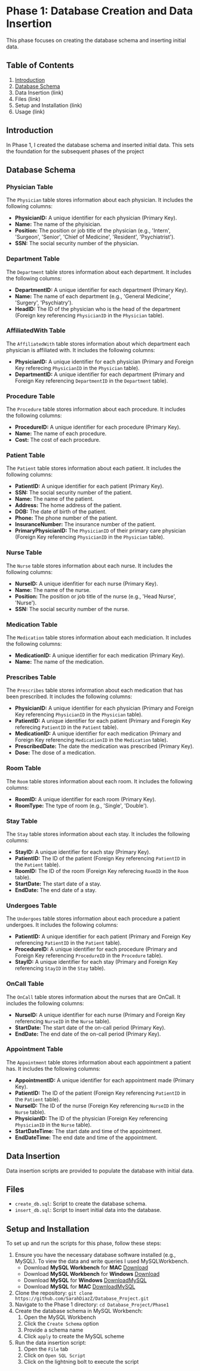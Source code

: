 # Phase 1: Database Creation and Data Insertion

This phase focuses on creating the database schema and inserting initial data.

## Table of Contents
1. [Introduction](https://github.com/SarahDiazZ/Database_Project/tree/main/p1_diaz#introduction)
2. [Database Schema](https://github.com/SarahDiazZ/Database_Project/tree/main/p1_diaz#database-schema)
3. Data Insertion (link)
4. Files (link)
5. Setup and Installation (link)
6. Usage (link)

## Introduction
In Phase 1, I created the database schema and inserted initial data. This sets the foundation for the subsequent phases of the project

## Database Schema
### Physician Table
The `Physician` table stores information about each physician. It includes the following columns:
* **PhysicianID:** A unique identifier for each physician (Primary Key).
* **Name:** The name of the phyisician. 
* **Position:** The position or job title of the physician (e.g., 'Intern', 'Surgeon', 'Senior', 'Chief of Medicine', 'Resident', 'Psychiatrist').
* **SSN:** The social security number of the physician.

### Department Table
The `Department` table stores information about each department. It includes the following columns:
* **DepartmentID:** A unique identifier for each department (Primary Key).
* **Name:** The name of each department (e.g., 'General Medicine', 'Surgery', 'Psychiatry').
* **HeadID:** The ID of the physician who is the head of the department (Foreign key referencing `PhysicianID` in the `Physician` table).

### AffiliatedWith Table
The `AffiliatedWith` table stores information about which department each physician is affiliated with. It includes the following columns:
* **PhysicianID:** A unique identifier for each physician (Primary and Foreign Key referecing `PhysicianID` in the `Physician` table).
* **DepartmentID:** A unique identifier for each department (Primary and Foreign Key referencing `DepartmentID` in the `Department` table).

### Procedure Table
The `Procedure` table stores information about each procedure. It includes the following columns:
* **ProcedureID:** A unique identifier for each procedure (Primary Key).
* **Name:** The name of each procedure.
* **Cost:** The cost of each procedure. 

### Patient Table
The `Patient` table stores information about each patient. It includes the following columns:
* **PatientID:** A unique identifier for each patient (Primary Key).
* **SSN:** The social security number of the patient.
* **Name:** The name of the patient.
* **Address:** The home address of the patient.
* **DOB:** The date of birth of the patient.
* **Phone:** The phone number of the patient.
* **InsuranceNumber:** The insurance number of the patient.
* **PrimaryPhysicianID:** The `PhysicianID` of their primary care physician (Foreign Key referencing `PhysicianID` in the `Physician` table). 

### Nurse Table
The `Nurse` table stores information about each nurse. It includes the following columns:
* **NurseID:** A unique idenfitier for each nurse (Primary Key).
* **Name:** The name of the nurse.
* **Position:** The position or job title of the nurse (e.g., 'Head Nurse', 'Nurse').
* **SSN:** The social security number of the nurse.

### Medication Table
The `Medication` table stores information about each mediciation. It includes the following columns:
* **MedicationID:** A unique identifier for each medication (Primary Key).
* **Name:** The name of the medication.

### Prescribes Table
The `Prescribes` table stores information about each medication that has been prescribed. It includes the following columns:
* **PhysicianID:** A unique identifier for each physician (Primary and Foreign Key referencing `PhysicianID` in the `Physician` table).
* **PatientID:** A unique identifier for each patient (Primary and Foregin Key referecing `PatientID` in the `Patient` table).
* **MedicationID:** A unique identifier for each medication (Primary and Foreign Key referencing `MedicationID` in the `Medication` table).
* **PrescribedDate:** The date the medication was prescribed (Primary Key).
* **Dose:** The dose of a medication.

### Room Table
The `Room` table stores information about each room. It includes the following columns:
* **RoomID:** A unique identifier for each room (Primary Key).
* **RoomType:** The type of room (e.g., 'Single', 'Double').

### Stay Table
The `Stay` table stores information about each stay. It includes the following columns:
* **StayID:** A unique identifier for each stay (Primary Key).
* **PatientID:** The ID of the patient (Foreign Key referencing `PatientID` in the `Patient` table).
* **RoomID:** The ID of the room (Foreign Key referecing `RoomID` in the `Room` table).
* **StartDate:** The start date of a stay.
* **EndDate:** The end date of a stay.

### Undergoes Table
The `Undergoes` table stores information about each procedure a patient undergoes. It includes the following columns:
* **PatientID:** A unique identifier for each patient (Primary and Foreign Key referencing `PatientID` in the `Patient` table).
* **ProcedureID:** A unique identifier for each procedure (Primary and Foreign Key referencing `ProcedureID` in the `Procedure` table).
* **StayID:** A unique identifier for each stay (Primary and Foreign Key referencing `StayID` in the `Stay` table).

### OnCall Table
The `OnCall` table stores information about the nurses that are OnCall. It includes the following columns:
* **NurseID:** A unique identifier for each nurse (Primary and Foreign Key referencing `NurseID` in the `Nurse` table).
* **StartDate:** The start date of the on-call period (Primary Key).
* **EndDate:** The end date of the on-call period (Primary Key).

### Appointment Table
The `Appointment` table stores information about each appointment a patient has. It includes the following columns:
* **AppointmentID:** A unique identifier for each appointment made (Primary Key).
* **PatientID:** The ID of the patient (Foreign Key referencing `PatientID` in the `Patient` table).
* **NurseID:** The ID of the nurse (Foreign Key referencing `NurseID` in the `Nurse` table).
* **PhysicianID:** The ID of the physician (Foreign Key referencing `PhysicianID` in the `Nurse` table).
* **StartDateTime:** The start date and time of the appointment.
* **EndDateTime:** The end date and time of the appointment.

## Data Insertion
Data insertion scripts are provided to populate the database with initial data.

## Files
* `create_db.sql`: Script to create the database schema.
* `insert_db.sql`: Script to insert initial data into the database.

## Setup and Installation
To set up and run the scripts for this phase, follow these steps:

1. Ensure you have the necessary database software installed (e.g., MySQL). To view the data and write queries I used MySQLWorkbench.
    * Download **MySQL Workbench** for **MAC** [Download](https://dev.mysql.com/downloads/workbench/)
    * Download **MySQL Workbench** for **Windows** [Download](https://dev.mysql.com/downloads/workbench/)
    * Download **MySQL** for **Windows** [DownloadMySQL](https://dev.mysql.com/downloads/installer/)
    * Download **MySQL** for **MAC** [DownloadMySQL](https://dev.mysql.com/downloads/mysql/)
2. Clone the repository:
```git clone https://github.com/SarahDiazZ/Database_Project.git```
3. Navigate to the Phase 1 directory:
```cd Database_Project/Phase1```
4. Create the database schema in MySQL Workbench:
    1. Open the MySQL Workbench
    2. Click the `Create Schema` option
    3. Provide a schema name
    4. Click `apply` to create the MySQL scheme
5. Run the data insertion script:
    1. Open the `File` tab
    2. Click on `Open SQL Script`
    3. Click on the lightning bolt to execute the script
